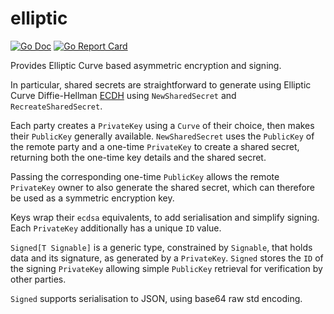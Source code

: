 elliptic
========

[![Go Doc](https://pkg.go.dev/badge/github.com/secure-conversation/elliptic.svg)](https://pkg.go.dev/github.com/secure-conversation/elliptic)
[![Go Report Card](https://goreportcard.com/badge/github.com/secure-conversation/elliptic)](https://goreportcard.com/report/github.com/secure-conversation/elliptic)

Provides Elliptic Curve based asymmetric encryption and signing.

In particular, shared secrets are straightforward to generate using Elliptic Curve Diffie-Hellman [ECDH](https://en.wikipedia.org/wiki/Elliptic-curve_Diffie%E2%80%93Hellman) using `NewSharedSecret` and `RecreateSharedSecret`.

Each party creates a `PrivateKey` using a `Curve` of their choice, then makes their `PublicKey` generally available.  `NewSharedSecret` uses the `PublicKey` of the remote party and a one-time `PrivateKey` to create a shared secret, returning both the one-time key details and the shared secret.  

Passing the corresponding one-time `PublicKey` allows the remote `PrivateKey` owner to also generate the shared secret, which can therefore be used as a symmetric encryption key.

Keys wrap their `ecdsa` equivalents, to add serialisation and simplify signing.  Each `PrivateKey` additionally has a unique `ID` value.

`Signed[T Signable]` is a generic type, constrained by `Signable`, that holds data and its signature, as generated by a `PrivateKey`.  `Signed` stores the `ID` of the signing `PrivateKey` allowing simple `PublicKey` retrieval for verification by other parties.

`Signed` supports serialisation to JSON, using base64 raw std encoding.